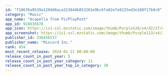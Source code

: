 ```yaml
---
id: "f18676a9539a129dd8aca32364db853261e9bc6fa02e7e8225ed3e180f17b9c0"
category: "Music"
app_name: "Acapella from PicPlayPost"
app_id: 924635678
app_icon: https://is1-ssl.mzstatic.com/image/thumb/Purple126/v4/d2/27/c8/d227c896-f3ff-9716-59c5-299a24ead0e6/AppIcon-0-0-1x_U007emarketing-0-10-0-85-220.png/1024x1024bb.png
app_screenshot: https://is1-ssl.mzstatic.com/image/thumb/Purple113/v4/39/9f/ae/399fae66-287f-10d9-7101-fe6b0345ed00/pr_source.png/1242x2688bb.png
publisher_id: 336456537
publisher_name: "Mixcord Inc."
rank: 454
most_recent_release: 2024-01-11 00:00:00
release_count_in_past_year: 5
release_count_in_past_year_category: 11
release_count_in_past_year_top_in_category: 30
---
```

